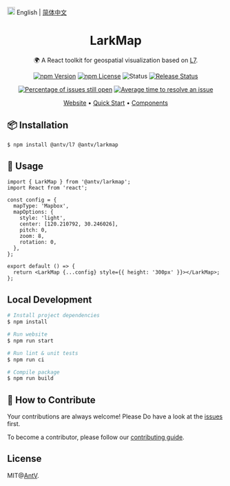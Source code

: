 <img src="https://gw.alipayobjects.com/zos/antfincdn/R8sN%24GNdh6/language.svg" width="18"> English | [简体中文](./README.md)

<h1 align="center">LarkMap</h1>

<div align="center">

🌍 A React toolkit for geospatial visualization based on <a href="https://github.com/antvis/L7">L7</a>.

<!-- [![NPM downloads](https://img.shields.io/npm/dm/@antv/larkmap.svg)](https://npmjs.com/@antv/larkmap) -->
<!-- ![Latest commit](https://badgen.net/github/last-commit/antvis/LarkMap) -->

[![npm Version](https://img.shields.io/npm/v/@antv/larkmap.svg)](https://www.npmjs.com/package/@antv/larkmap) [![npm License](https://img.shields.io/npm/l/@antv/larkmap.svg)](https://www.npmjs.com/package/@antv/larkmap) ![Status](https://badgen.net/github/status/antvis/LarkMap) [![Release Status](https://github.com/antvis/LarkMap/workflows/release/badge.svg?branch=master)](https://github.com/antvis/LarkMap/actions?query=workflow:release)

<!-- [![Coverage Status](https://coveralls.io/repos/github/antvis/LarkMap/badge.svg)](https://coveralls.io/github/antvis/LarkMap) -->

[![Percentage of issues still open](http://isitmaintained.com/badge/open/antvis/LarkMap.svg)](http://isitmaintained.com/project/antvis/LarkMap 'Percentage of issues still open') [![Average time to resolve an issue](http://isitmaintained.com/badge/resolution/antvis/LarkMap.svg)](http://isitmaintained.com/project/antvis/LarkMap 'Average time to resolve an issue')

<p align="center">
  <a href="https://larkmap.antv.vision/en">Website</a> •
  <a href="https://larkmap.antv.vision/guide">Quick Start</a> •
  <a href="https://larkmap.antv.vision/components/larkmap">Components</a>
</p>

</div>

## 📦 Installation

```bash
$ npm install @antv/l7 @antv/larkmap
```

## 🔨 Usage

```tsx
import { LarkMap } from '@antv/larkmap';
import React from 'react';

const config = {
  mapType: 'Mapbox',
  mapOptions: {
    style: 'light',
    center: [120.210792, 30.246026],
    pitch: 0,
    zoom: 8,
    rotation: 0,
  },
};

export default () => {
  return <LarkMap {...config} style={{ height: '300px' }}></LarkMap>;
};
```

## Local Development

```bash
# Install project dependencies
$ npm install

# Run website
$ npm run start

# Run lint & unit tests
$ npm run ci

# Compile package
$ npm run build
```

## 🤝 How to Contribute

Your contributions are always welcome! Please Do have a look at the [issues](https://github.com/antvis/LarkMap/issues) first.

To become a contributor, please follow our [contributing guide](https://www.yuque.com/docs/share/fc554034-9331-4cc3-be03-10a2d32b6459).

## License

MIT@[AntV](https://github.com/antvis).
